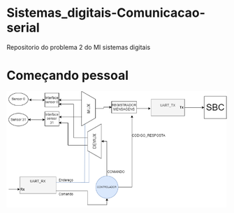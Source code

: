 # Sistemas_digitais-Comunicacao-serial 
 Repositorio do problema 2 do MI sistemas digitais
<h1>Começando pessoal</h1>
<img src ="imagens/imagem1.png">